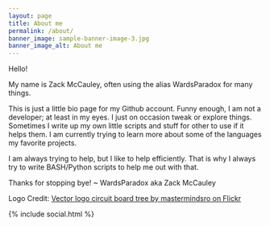 ```yaml
---
layout: page
title: About me
permalink: /about/
banner_image: sample-banner-image-3.jpg
banner_image_alt: About me
---
```

Hello!

My name is Zack McCauley, often using the alias WardsParadox for many things.

This is just a little bio page for my Github account. Funny enough, I am not a developer; at least in my eyes. I just on occasion tweak or explore things. Sometimes I write up my own little scripts and stuff for other to use if it helps them. I am currently trying to learn more about some of the languages my favorite projects.

I am always trying to help, but I like to help efficiently. That is why I always try to write BASH/Python scripts to help me out with that.

Thanks for stopping bye! ~ WardsParadox aka Zack McCauley

Logo Credit:
[Vector logo circuit board tree by mastermindsro on Flickr](https://www.flickr.com/photos/9216660@N02/12780929034)

{% include social.html %}

[pw]: http://processwire.com
[jekyll]: http://jekyllrb.com
